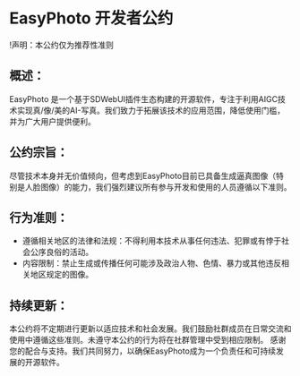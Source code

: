 # EasyPhoto 开发者公约
!声明：本公约仅为推荐性准则
## 概述：
EasyPhoto 是一个基于SDWebUI插件生态构建的开源软件，专注于利用AIGC技术实现真/像/美的AI-写真。我们致力于拓展该技术的应用范围，降低使用门槛，并为广大用户提供便利。
## 公约宗旨：
尽管技术本身并无价值倾向，但考虑到EasyPhoto目前已具备生成逼真图像（特别是人脸图像）的能力，我们强烈建议所有参与开发和使用的人员遵循以下准则。
## 行为准则：
- 遵循相关地区的法律和法规：不得利用本技术从事任何违法、犯罪或有悖于社会公序良俗的活动。
- 内容限制：禁止生成或传播任何可能涉及政治人物、色情、暴力或其他违反相关地区规定的图像。
## 持续更新：
本公约将不定期进行更新以适应技术和社会发展。我们鼓励社群成员在日常交流和使用中遵循这些准则。未遵守本公约的行为将在社群管理中受到相应限制。
感谢您的配合与支持。我们共同努力，以确保EasyPhoto成为一个负责任和可持续发展的开源软件。